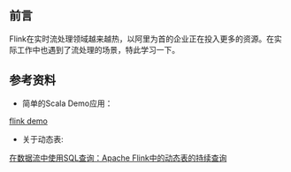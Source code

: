 
## 前言
Flink在实时流处理领域越来越热，以阿里为首的企业正在投入更多的资源。在实际工作中也遇到了流处理的场景，特此学习一下。

## 参考资料

- 简单的Scala Demo应用： 

[flink demo](https://github.com/liguohua-bigdata/simple-flink/blob/master/book/stream/customSource/customSourceScala.md)

- 关于动态表: 

[在数据流中使用SQL查询：Apache Flink中的动态表的持续查询](http://www.10tiao.com/html/157/201707/2653162664/1.html)
